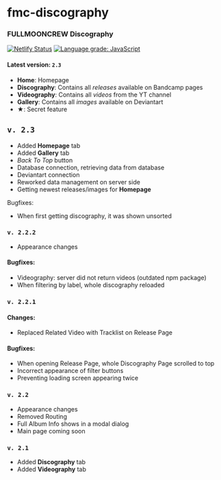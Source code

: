 # fmc-discography
### FULLMOONCREW Discography

[![Netlify Status](https://api.netlify.com/api/v1/badges/6ebd6ebe-0ab5-404e-9a59-397c03ff0fb8/deploy-status)](https://app.netlify.com/sites/fullmooncrew/deploys)
[![Language grade: JavaScript](https://img.shields.io/lgtm/grade/javascript/g/NST069/fmc-discography.svg?logo=lgtm&logoWidth=18)](https://lgtm.com/projects/g/NST069/fmc-discography/context:javascript)

#### Latest version: `2.3`

- **Home**: Homepage
- **Discography**: Contains all *releases* available on Bandcamp pages
- **Videography**: Contains all *videos* from the YT channel
- **Gallery**: Contains all *images* available on Deviantart
- ★: Secret feature


## `v. 2.3`
- Added **Homepage** tab 
- Added **Gallery** tab
- *Back To Top* button
- Database connection, retrieving data from database
- Deviantart connection
- Reworked data management on server side
- Getting newest releases/images for **Homepage**

Bugfixes:
- When first getting discography, it was shown unsorted

### `v. 2.2.2`
- Appearance changes
#### Bugfixes:
- Videography: server did not return videos (outdated npm package)
- When filtering by label, whole discography reloaded
### `v. 2.2.1`
#### Changes:
- Replaced Related Video with Tracklist on Release Page
#### Bugfixes:
- When opening Release Page, whole Discography Page scrolled to top
- Incorrect appearance of filter buttons
- Preventing loading screen appearing twice

### `v. 2.2`
- Appearance changes
- Removed Routing
- Full Album Info shows in a modal dialog
- Main page coming soon

### `v. 2.1`
- Added **Discography** tab
- Added **Videography** tab